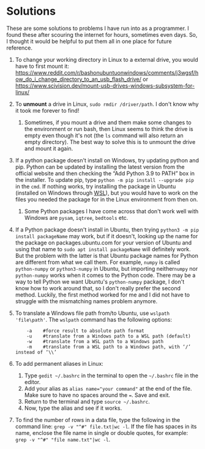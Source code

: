 # Solutions
These are some solutions to problems I have run into as a programmer. I found these after scouring the internet for hours, sometimes even days. So, I thought it would be helpful to put them all in one place for future reference. 

1. To change your working directory in Linux to a external drive, you would have to first mount it: https://www.reddit.com/r/bashonubuntuonwindows/comments/j3wgsf/how_do_i_change_directory_to_an_usb_flash_drive/ or https://www.scivision.dev/mount-usb-drives-windows-subsystem-for-linux/
2. To __unmount__ a drive in Linux, `sudo rmdir /driver/path`. I don't know why it took me forever to find!
    1. Sometimes, if you mount a drive and them make some changes to the environment or run bash, then Linux seems to think the drive is empty even though it's not (the `ls` command will also return an empty directory). The best way to solve this is to unmount the drive and mount it again. 
4. If a python package doesn't install on Windows, try updating python and pip. Python can be updated by installing the latest version from the official website and then checking the “Add Python 3.9 to PATH” box in the installer. To update pip, type `python -m pip install --upgrade pip` in the `cmd`. If nothing works, try installing the package in Ubuntu (installed on Windows through [WSL](https://docs.microsoft.com/en-us/windows/wsl/install)), but you would have to work on the files you needed the package for in the Linux environment from then on. 
    1. Some Python packages I have come across that don't work well with Windows are `pysam`, `iqtree`, `bedtools` etc. 
5. If a Python package doesn't install in Ubuntu, then trying `python3 -m pip install packageName` may work, but if it doesn't, looking up the name for the package on packages.ubuntu.com for your version of Ubuntu and using that name to `sudo apt install packageName` will definitely work. But the problem with the latter is that Ubuntu package names for Python are different from what we call them. For example, `numpy` is called `python-numpy` or `python3-numpy` in Ubuntu, but importing neither`numpy` nor `python-numpy` works when it comes to the Python code. There may be a way to tell Python we want Ubuntu's `python-numpy` package, I don't know how to work around that, so I don't really prefer the second method. Luckily, the first method worked for me and I did not have to struggle with the mismatching names problem anymore.
6. To translate a Windows file path from/to Ubuntu, use ``wslpath 'file\path'``. The ``wslpath`` command has the following options:
   ```
       -a    #force result to absolute path format
       -u    #translate from a Windows path to a WSL path (default)
       -w    #translate from a WSL path to a Windows path
       -m    #translate from a WSL path to a Windows path, with ‘/’ instead of ‘\\’ 
   ```
7. To add permanent aliases in Linux:
    1. Type `gedit ~/.bashrc` in the terminal to open the `~/.bashrc` file in the editor. 
    2. Add your alias as `alias name="your command"` at the end of the file. Make sure to have no spaces around the `=`. Save and exit.
    3. Return to the terminal and type `source ~/.bashrc`. 
    4. Now, type the alias and see if it works.

8. To find the number of rows in a data file, type the following in the command line: `grep -v "^#" file.txt|wc -l`. If the file has spaces in its name, enclose the file name in single or double quotes, for example: `grep -v "^#" "file name.txt"|wc -l`.

